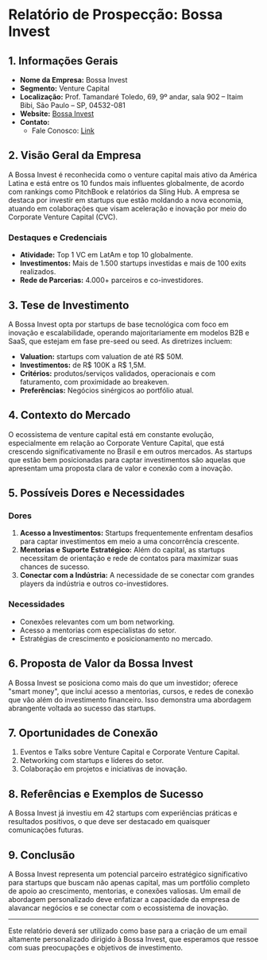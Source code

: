 # Relatório de Prospecção: Bossa Invest

## 1. Informações Gerais
- **Nome da Empresa:** Bossa Invest
- **Segmento:** Venture Capital
- **Localização:** Prof. Tamandaré Toledo, 69, 9º andar, sala 902 – Itaim Bibi, São Paulo – SP, 04532-081
- **Website:** [Bossa Invest](https://bossainvest.com)
- **Contato:** 
  - Fale Conosco: [Link](https://bossainvest.com#fale-com-especialista)

## 2. Visão Geral da Empresa
A Bossa Invest é reconhecida como o venture capital mais ativo da América Latina e está entre os 10 fundos mais influentes globalmente, de acordo com rankings como PitchBook e relatórios da Sling Hub. A empresa se destaca por investir em startups que estão moldando a nova economia, atuando em colaborações que visam aceleração e inovação por meio do Corporate Venture Capital (CVC).

### Destaques e Credenciais
- **Atividade:** Top 1 VC em LatAm e top 10 globalmente.
- **Investimentos:** Mais de 1.500 startups investidas e mais de 100 exits realizados.
- **Rede de Parcerias:** 4.000+ parceiros e co-investidores.

## 3. Tese de Investimento
A Bossa Invest opta por startups de base tecnológica com foco em inovação e escalabilidade, operando majoritariamente em modelos B2B e SaaS, que estejam em fase pre-seed ou seed. As diretrizes incluem:

- **Valuation:** startups com valuation de até R$ 50M.
- **Investimentos:** de R$ 100K a R$ 1,5M.
- **Critérios:** produtos/serviços validados, operacionais e com faturamento, com proximidade ao breakeven.
- **Preferências:** Negócios sinérgicos ao portfólio atual.

## 4. Contexto do Mercado
O ecossistema de venture capital está em constante evolução, especialmente em relação ao Corporate Venture Capital, que está crescendo significativamente no Brasil e em outros mercados. As startups que estão bem posicionadas para captar investimentos são aquelas que apresentam uma proposta clara de valor e conexão com a inovação.

## 5. Possíveis Dores e Necessidades
### Dores
1. **Acesso a Investimentos:** Startups frequentemente enfrentam desafios para captar investimentos em meio a uma concorrência crescente.
2. **Mentorias e Suporte Estratégico:** Além do capital, as startups necessitam de orientação e rede de contatos para maximizar suas chances de sucesso.
3. **Conectar com a Indústria:** A necessidade de se conectar com grandes players da indústria e outros co-investidores.

### Necessidades
- Conexões relevantes com um bom networking.
- Acesso a mentorias com especialistas do setor.
- Estratégias de crescimento e posicionamento no mercado.

## 6. Proposta de Valor da Bossa Invest
A Bossa Invest se posiciona como mais do que um investidor; oferece "smart money", que inclui acesso a mentorias, cursos, e redes de conexão que vão além do investimento financeiro. Isso demonstra uma abordagem abrangente voltada ao sucesso das startups.

## 7. Oportunidades de Conexão
1. Eventos e Talks sobre Venture Capital e Corporate Venture Capital.
2. Networking com startups e líderes do setor.
3. Colaboração em projetos e iniciativas de inovação.

## 8. Referências e Exemplos de Sucesso
A Bossa Invest já investiu em 42 startups com experiências práticas e resultados positivos, o que deve ser destacado em quaisquer comunicações futuras.

## 9. Conclusão
A Bossa Invest representa um potencial parceiro estratégico significativo para startups que buscam não apenas capital, mas um portfólio completo de apoio ao crescimento, mentorias, e conexões valiosas. Um email de abordagem personalizado deve enfatizar a capacidade da empresa de alavancar negócios e se conectar com o ecossistema de inovação.

---

Este relatório deverá ser utilizado como base para a criação de um email altamente personalizado dirigido à Bossa Invest, que esperamos que ressoe com suas preocupações e objetivos de investimento.